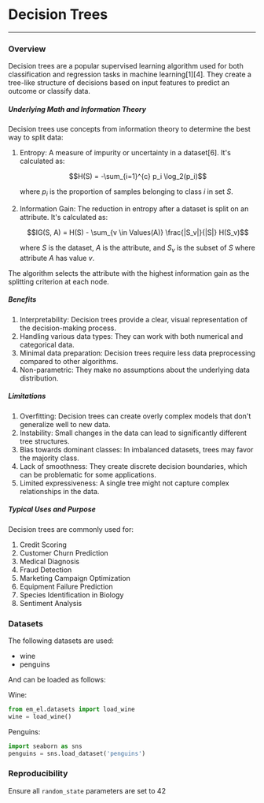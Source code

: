 # Decision Trees
___
### Overview

Decision trees are a popular supervised learning algorithm used for both classification and regression tasks in machine learning[1][4]. They create a tree-like structure of decisions based on input features to predict an outcome or classify data.

##### Underlying Math and Information Theory

Decision trees use concepts from information theory to determine the best way to split data:

1. Entropy: A measure of impurity or uncertainty in a dataset[6]. It's calculated as:

   $$H(S) = -\sum_{i=1}^{c} p_i \log_2(p_i)$$

   where $p_i$ is the proportion of samples belonging to class $i$ in set $S$.

2. Information Gain: The reduction in entropy after a dataset is split on an attribute. It's calculated as:

   $$IG(S, A) = H(S) - \sum_{v \in Values(A)} \frac{|S_v|}{|S|} H(S_v)$$

   where $S$ is the dataset, $A$ is the attribute, and $S_v$ is the subset of $S$ where attribute $A$ has value $v$.

The algorithm selects the attribute with the highest information gain as the splitting criterion at each node.

##### Benefits

1. Interpretability: Decision trees provide a clear, visual representation of the decision-making process.
2. Handling various data types: They can work with both numerical and categorical data.
3. Minimal data preparation: Decision trees require less data preprocessing compared to other algorithms.
4. Non-parametric: They make no assumptions about the underlying data distribution.

##### Limitations

1. Overfitting: Decision trees can create overly complex models that don't generalize well to new data.
2. Instability: Small changes in the data can lead to significantly different tree structures.
3. Bias towards dominant classes: In imbalanced datasets, trees may favor the majority class.
4. Lack of smoothness: They create discrete decision boundaries, which can be problematic for some applications.
5. Limited expressiveness: A single tree might not capture complex relationships in the data.

##### Typical Uses and Purpose

Decision trees are commonly used for:
1. Credit Scoring
2. Customer Churn Prediction
3. Medical Diagnosis
4. Fraud Detection
5. Marketing Campaign Optimization
6. Equipment Failure Prediction
7. Species Identification in Biology
8. Sentiment Analysis


### Datasets

The following datasets are used:
- wine
- penguins

And can be loaded as follows:

Wine:
```python
from em_el.datasets import load_wine
wine = load_wine()
```

Penguins:
```python
import seaborn as sns
penguins = sns.load_dataset('penguins')
```

### Reproducibility
Ensure all `random_state` parameters are set to 42